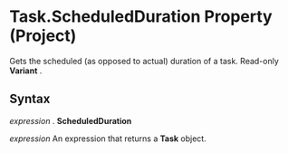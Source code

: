 
# Task.ScheduledDuration Property (Project)

Gets the scheduled (as opposed to actual) duration of a task. Read-only  **Variant** .


## Syntax

 _expression_ . **ScheduledDuration**

 _expression_ An expression that returns a **Task** object.

